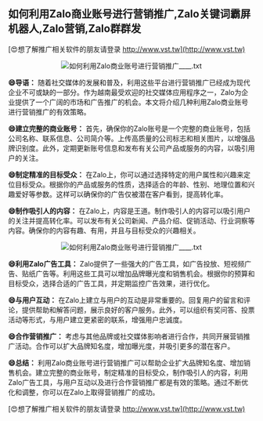 ## **如何利用Zalo商业账号进行营销推广,Zalo关键词霸屏机器人,Zalo营销,Zalo群群发**

[😍想了解推广相关软件的朋友请登录 http://www.vst.tw](http://www.vst.tw)

 <center><img src="https://vst.tw/MP4/tuiguang/png/1.png" alt="如何利用Zalo商业账号进行营销推广____.txt"></center>

**😄导语：**
随着社交媒体的发展和普及，利用这些平台进行营销推广已经成为现代企业不可或缺的一部分。作为越南最受欢迎的社交媒体应用程序之一，Zalo为企业提供了一个广阔的市场和广告推广的机会。本文将介绍几种利用Zalo商业账号进行营销推广的有效策略。

**😄建立完整的商业账号：**
首先，确保你的Zalo账号是一个完整的商业账号，包括公司名称、联系信息、公司简介等。上传高质量的公司标志和相关图片，以增强品牌识别度。此外，定期更新账号信息和发布有关公司产品或服务的内容，以吸引用户的关注。

**😄制定精准的目标受众：**
在Zalo上，你可以通过选择特定的用户属性和兴趣来定位目标受众。根据你的产品或服务的性质，选择适合的年龄、性别、地理位置和兴趣爱好等参数。这样可以确保你的广告仅被潜在客户看到，提高转化率。

**😄制作吸引人的内容：**
在Zalo上，内容是王道。制作吸引人的内容可以吸引用户的关注并提高转化率。可以发布有关公司新闻、产品介绍、促销活动、行业洞察等内容。确保你的内容有趣、有用，并且与目标受众的兴趣相关。

 <center><img src="https://vst.tw/MP4/tuiguang/png/5.png" alt="如何利用Zalo商业账号进行营销推广____.txt"></center>

**😄利用Zalo广告工具：**
Zalo提供了一些强大的广告工具，如广告投放、短视频广告、贴纸广告等。利用这些工具可以增加品牌曝光度和销售机会。根据你的预算和目标受众，选择合适的广告工具，并定期监控广告效果，进行优化。

**😄与用户互动：**
在Zalo上建立与用户的互动是非常重要的。回复用户的留言和评论，提供帮助和解答问题，展示良好的客户服务。此外，可以组织有奖问答、投票活动等形式，与用户建立更紧密的联系，增强用户忠诚度。

**😄合作营销推广：**
考虑与其他品牌或社交媒体影响者进行合作，共同开展营销推广活动。合作可以扩大品牌知名度，增加曝光度，并吸引更多的潜在客户。

**😄总结：**
利用Zalo商业账号进行营销推广可以帮助企业扩大品牌知名度、增加销售机会。建立完整的商业账号，制定精准的目标受众，制作吸引人的内容，利用Zalo广告工具，与用户互动以及进行合作营销推广都是有效的策略。通过不断优化和调整，你可以在Zalo上取得营销推广的成功。

[😍想了解推广相关软件的朋友请登录 http://www.vst.tw](http://www.vst.tw)



